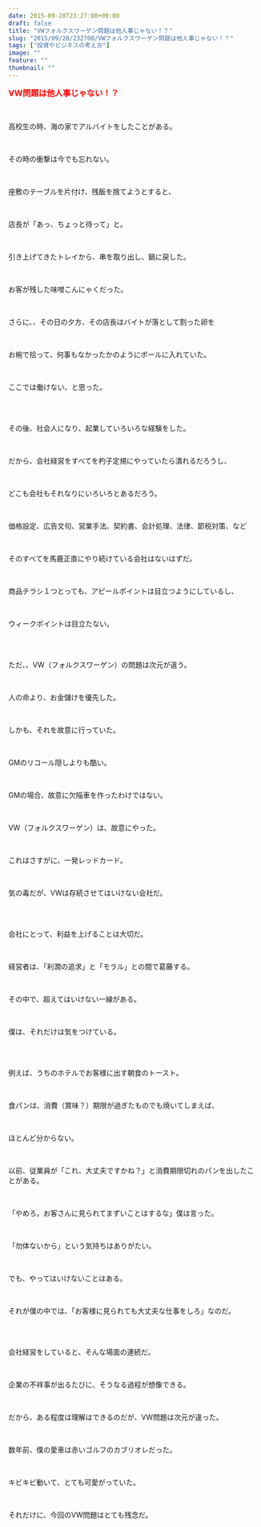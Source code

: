 ```yaml
---
date: 2015-09-28T23:27:08+09:00
draft: false
title: "VWフォルクスワーゲン問題は他人事じゃない！？"
slug: "2015/09/28/232708/VWフォルクスワーゲン問題は他人事じゃない！？"
tags: ["投資やビジネスの考え方"]
image: ""
feature: ""
thumbnail: ""
---
```

<p><font color="#ff0000" size="3"><strong>VW問題は他人事じゃない！？</strong></font></p><br/><p>高校生の時、海の家でアルバイトをしたことがある。</p><br/><p>その時の衝撃は今でも忘れない。</p><br/><p>座敷のテーブルを片付け、残飯を捨てようとすると、</p><br/><p>店長が「あっ、ちょっと待って」と。</p><br/><p>引き上げてきたトレイから、串を取り出し、鍋に戻した。</p><br/><p>お客が残した味噌こんにゃくだった。</p><br/><p>さらに、、その日の夕方、その店長はバイトが落として割った卵を</p><br/><p>お椀で拾って、何事もなかったかのようにボールに入れていた。</p><br/><p>ここでは働けない、と思った。</p><br/><p><br/>その後、社会人になり、起業していろいろな経験をした。</p><br/><p>だから、会社経営をすべてを杓子定規にやっていたら潰れるだろうし、</p><br/><p>どこも会社もそれなりにいろいろとあるだろう。</p><br/><p>価格設定、広告文句、営業手法、契約書、会計処理、法律、節税対策、など</p><br/><p>そのすべてを馬鹿正直にやり続けている会社はないはずだ。</p><br/><p>商品チラシ１つとっても、アピールポイントは目立つようにしているし、</p><br/><p>ウィークポイントは目立たない。</p><br/><br/><p>ただ、、VW（フォルクスワーゲン）の問題は次元が違う。</p><br/><p>人の命より、お金儲けを優先した。</p><br/><p>しかも、それを故意に行っていた。</p><br/><p>GMのリコール隠しよりも酷い。</p><br/><p>GMの場合、故意に欠陥車を作ったわけではない。</p><br/><p>VW（フォルクスワーゲン）は、故意にやった。</p><br/><p>これはさすがに、一発レッドカード。</p><br/><p>気の毒だが、VWは存続させてはいけない会社だ。</p><br/><p><br/>会社にとって、利益を上げることは大切だ。</p><br/><p>経営者は、「利潤の追求」と「モラル」との間で葛藤する。</p><br/><p>その中で、超えてはいけない一線がある。</p><br/><p>僕は、それだけは気をつけている。</p><br/><br/><p>例えば、うちのホテルでお客様に出す朝食のトースト。</p><br/><p>食パンは、消費（賞味？）期限が過ぎたものでも焼いてしまえば、</p><br/><p>ほとんど分からない。</p><br/><p>以前、従業員が「これ、大丈夫ですかね？」と消費期限切れのパンを出したことがある。</p><br/><p>「やめろ。お客さんに見られてまずいことはするな」僕は言った。</p><br/><p>「勿体ないから」という気持ちはありがたい。</p><br/><p>でも、やってはいけないことはある。</p><br/><p>それが僕の中では、「お客様に見られても大丈夫な仕事をしろ」なのだ。</p><br/><br/><p>会社経営をしていると、そんな場面の連続だ。</p><br/><p>企業の不祥事が出るたびに、そうなる過程が想像できる。</p><br/><p>だから、ある程度は理解はできるのだが、VW問題は次元が違った。</p><br/><p>数年前、僕の愛車は赤いゴルフのカブリオレだった。</p><br/><p>キビキビ動いて、とても可愛がっていた。</p><br/><p>それだけに、今回のVW問題はとても残念だ。</p><br/><br/><br/><p><br/></p>

